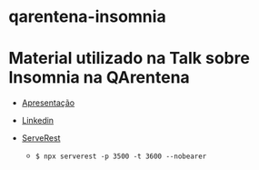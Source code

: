 # qarentena-insomnia

# Material utilizado na Talk sobre Insomnia na QArentena
- [Apresentação](insomnia-http-client.pdf)

- [Linkedin](https://www.linkedin.com/in/lopesdoamaral/)

- [ServeRest](https://www.npmjs.com/package/serverest)
    - `$ npx serverest -p 3500 -t 3600 --nobearer`
